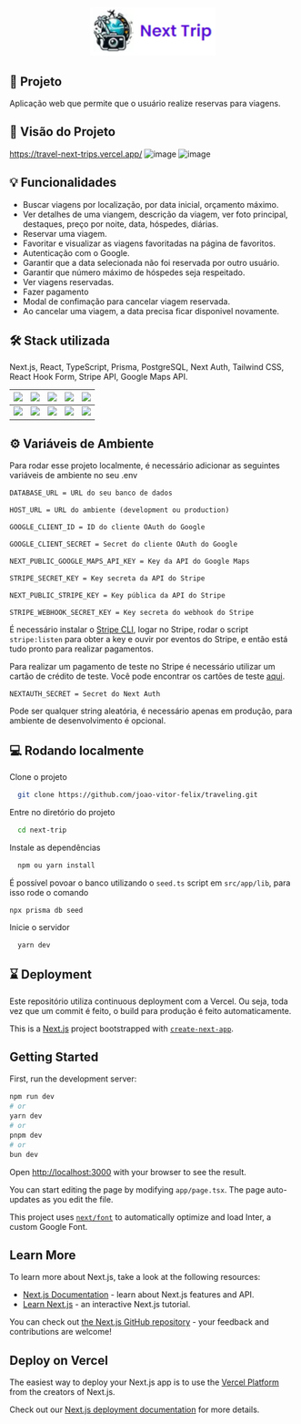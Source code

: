 <p align="center">
  <img alt="Next Trips logo" src="public/logo-github.png" width="220px"/>
</p>

## 🚀 Projeto

Aplicação web que permite que o usuário realize reservas para viagens.

## 🎥 Visão do Projeto
https://travel-next-trips.vercel.app/
![image](https://github.com/luizengdev/next-trip/assets/47059188/5b6c79f0-1731-45bf-9f75-362da1f1428c)
![image](https://github.com/luizengdev/next-trip/assets/47059188/ba40eb96-3d53-4775-9d42-2f98b59a5daa)



## 💡 Funcionalidades

- Buscar viagens por localização, por data inicial, orçamento máximo.
- Ver detalhes de uma viangem, descrição da viagem, ver foto principal, destaques, preço por noite, data, hóspedes, diárias.
- Reservar uma viagem.
- Favoritar e visualizar as viagens favoritadas na página de favoritos.
- Autenticação com o Google.
- Garantir que a data selecionada não foi reservada por outro usuário.
- Garantir que número máximo de hóspedes seja respeitado.
- Ver viagens reservadas.
- Fazer pagamento
- Modal de confimação para cancelar viagem reservada.
- Ao cancelar uma viagem, a data precisa ficar disponivel novamente.

## 🛠️ Stack utilizada

Next.js, React, TypeScript, Prisma, PostgreSQL, Next Auth, Tailwind CSS, React Hook Form, Stripe API, Google Maps API.

| <img src="https://img.icons8.com/color/48/000000/nextjs.png"/> | <img src="https://img.icons8.com/plasticine/48/000000/react.png"/> | <img src="https://img.icons8.com/color/48/000000/typescript.png"/> | <img src="https://img.icons8.com/color/48/000000/prisma-orm.png"/> | <img src="https://img.icons8.com/color/48/000000/postgreesql.png"/> |
|-----------------------------------------------------------------|---------------------------------------------------------------------|-----------------------------------------------------------------------|---------------------------------------------------------------------|-----------------------------------------------------------------------|
| <img src="https://next-auth.js.org/img/logo/logo-sm.png" width="32px"/> | <img src="https://img.icons8.com/color/48/000000/tailwindcss.png"/> | <img src="https://img.icons8.com/color/48/000000/react-native.png"/> | <img src="https://img.icons8.com/color/48/000000/stripe.png"/> | <img src="https://img.icons8.com/color/48/000000/google-maps.png"/> |


## ⚙️ Variáveis de Ambiente

Para rodar esse projeto localmente, é necessário adicionar as seguintes variáveis de ambiente no seu .env

```
DATABASE_URL = URL do seu banco de dados
```

```
HOST_URL = URL do ambiente (development ou production)
```

```
GOOGLE_CLIENT_ID = ID do cliente OAuth do Google
```

```
GOOGLE_CLIENT_SECRET = Secret do cliente OAuth do Google
```

```
NEXT_PUBLIC_GOOGLE_MAPS_API_KEY = Key da API do Google Maps
```

```
STRIPE_SECRET_KEY = Key secreta da API do Stripe
```

```
NEXT_PUBLIC_STRIPE_KEY = Key pública da API do Stripe
```

```
STRIPE_WEBHOOK_SECRET_KEY = Key secreta do webhook do Stripe
```

É necessário instalar o [Stripe CLI](https://stripe.com/docs/stripe-cli?locale=pt-BR), logar no Stripe, rodar o script `stripe:listen` para obter a key e ouvir por eventos do Stripe, e então está tudo pronto para realizar pagamentos.

Para realizar um pagamento de teste no Stripe é necessário utilizar um cartão de crédito de teste. Você pode encontrar os cartões de teste [aqui](https://stripe.com/docs/testing#cards).

```
NEXTAUTH_SECRET = Secret do Next Auth
```

Pode ser qualquer string aleatória, é necessário apenas em produção, para ambiente de desenvolvimento é opcional.

## 💻 Rodando localmente

Clone o projeto

```bash
  git clone https://github.com/joao-vitor-felix/traveling.git
```

Entre no diretório do projeto

```bash
  cd next-trip
```

Instale as dependências

```bash
  npm ou yarn install
```

É possível povoar o banco utilizando o `seed.ts` script em `src/app/lib`, para isso rode o comando

```
npx prisma db seed
```

Inicie o servidor

```bash
  yarn dev
```

## ⌛ Deployment

Este repositório utiliza continuous deployment com a Vercel. Ou seja, toda vez que um commit é feito, o build para produção é feito automaticamente.

This is a [Next.js](https://nextjs.org/) project bootstrapped with [`create-next-app`](https://github.com/vercel/next.js/tree/canary/packages/create-next-app).

## Getting Started

First, run the development server:

```bash
npm run dev
# or
yarn dev
# or
pnpm dev
# or
bun dev
```

Open [http://localhost:3000](http://localhost:3000) with your browser to see the result.

You can start editing the page by modifying `app/page.tsx`. The page auto-updates as you edit the file.

This project uses [`next/font`](https://nextjs.org/docs/basic-features/font-optimization) to automatically optimize and load Inter, a custom Google Font.

## Learn More

To learn more about Next.js, take a look at the following resources:

- [Next.js Documentation](https://nextjs.org/docs) - learn about Next.js features and API.
- [Learn Next.js](https://nextjs.org/learn) - an interactive Next.js tutorial.

You can check out [the Next.js GitHub repository](https://github.com/vercel/next.js/) - your feedback and contributions are welcome!

## Deploy on Vercel

The easiest way to deploy your Next.js app is to use the [Vercel Platform](https://vercel.com/new?utm_medium=default-template&filter=next.js&utm_source=create-next-app&utm_campaign=create-next-app-readme) from the creators of Next.js.

Check out our [Next.js deployment documentation](https://nextjs.org/docs/deployment) for more details.
